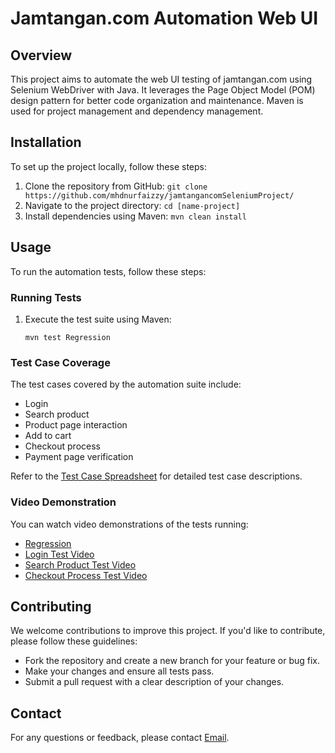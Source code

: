 
# Jamtangan.com Automation Web UI

## Overview
This project aims to automate the web UI testing of jamtangan.com using Selenium WebDriver with Java. It leverages the Page Object Model (POM) design pattern for better code organization and maintenance. Maven is used for project management and dependency management.

## Installation
To set up the project locally, follow these steps:

1. Clone the repository from GitHub: `git clone https://github.com/mhdnurfaizzy/jamtangancomSeleniumProject/`
2. Navigate to the project directory: `cd [name-project]`
3. Install dependencies using Maven: `mvn clean install`

## Usage
To run the automation tests, follow these steps:

### Running Tests
1. Execute the test suite using Maven:
   ```
   mvn test Regression
   ```

### Test Case Coverage
The test cases covered by the automation suite include:
- Login
- Search product
- Product page interaction
- Add to cart
- Checkout process
- Payment page verification

Refer to the [Test Case Spreadsheet](https://docs.google.com/spreadsheets/d/1J9AigMUweFNbvBpng_SEs6csOIwRyKHtswcpmTWpJM4/edit?usp=sharing) for detailed test case descriptions.

### Video Demonstration
You can watch video demonstrations of the tests running:
- [Regression](#)
- [Login Test Video](#)
- [Search Product Test Video](#)
- [Checkout Process Test Video](#)

## Contributing
We welcome contributions to improve this project. If you'd like to contribute, please follow these guidelines:
- Fork the repository and create a new branch for your feature or bug fix.
- Make your changes and ensure all tests pass.
- Submit a pull request with a clear description of your changes.


## Contact
For any questions or feedback, please contact [Email](mhdnuraizzy@gmail.com).

